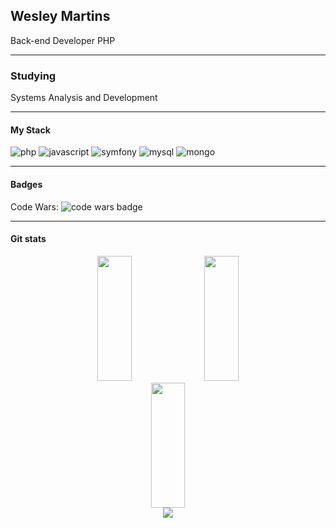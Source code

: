 ## Wesley Martins
Back-end Developer PHP

---
### Studying
Systems Analysis and Development

---
#### My Stack
![php](https://img.shields.io/badge/php-1f2430?style=for-the-badge&logo=php)
![javascript](https://img.shields.io/badge/javascript-1f2430?style=for-the-badge&logo=javascript)
![symfony](https://img.shields.io/badge/symfony-1f2430?style=for-the-badge&logo=symfony)
![mysql](https://img.shields.io/badge/mysql-1f2430?style=for-the-badge&logo=mysql)
![mongo](https://img.shields.io/badge/mongodb-1f2430?style=for-the-badge&logo=mongodb)

---
#### Badges
Code Wars: ![code wars badge](https://www.codewars.com/users/wesleyJs/badges/micro)

---
#### Git stats
<div style="text-align: center;">
    <img width="33%" height="200" src="https://github-readme-stats.vercel.app/api?username=wesleyvianam&show_icons=true&theme=ayu-mirage">
    <img width="33%" height="200" src="https://github-readme-stats.vercel.app/api/top-langs/?username=wesleyvianam&layout=compact&langs_count=7&theme=ayu-mirage">
    <img width="33%" height="200" src="https://github-readme-streak-stats.herokuapp.com/?user=wesleyvianam&theme=ayu-mirage">
</div>

 <div style="text-align: center"> 
  <a href="https://www.linkedin.com/in/wesley-martins-103430207/" target="_blank"><img src="https://img.shields.io/badge/-LinkedIn-%230077B5?style=for-the-badge&logo=linkedin&logoColor=white" target="_blank"></a>  
</div>
